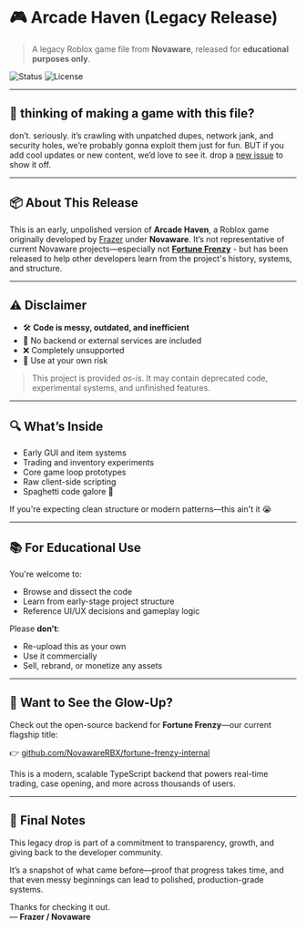 # 🎮 Arcade Haven (Legacy Release)

> A legacy Roblox game file from **Novaware**, released for **educational purposes only**.

![Status](https://img.shields.io/badge/status-archived-lightgrey)
![License](https://img.shields.io/badge/license-Educational_Use_Only-blue)

---

## 👀 thinking of making a game with this file?

don’t. seriously. it’s crawling with unpatched dupes, network jank, and security holes, we’re probably gonna exploit them just for fun.
BUT if you add cool updates or new content, we’d love to see it. drop a [new issue](https://github.com/frrazer/arcade-haven-file/issues/new) to show it off.

---

## 📦 About This Release

This is an early, unpolished version of **Arcade Haven**, a Roblox game originally developed by [Frazer](https://github.com/frrazer) under **Novaware**.
It’s not representative of current Novaware projects—especially not [**Fortune Frenzy**](https://github.com/NovawareRBX/fortune-frenzy-internal) - but has been released to help other developers learn from the project's history, systems, and structure.

---

## ⚠️ Disclaimer

- 🛠 **Code is messy, outdated, and inefficient**
- 🔐 No backend or external services are included
- ❌ Completely unsupported
- 👻 Use at your own risk

> This project is provided _as-is_. It may contain deprecated code, experimental systems, and unfinished features.

---

## 🔍 What’s Inside

- Early GUI and item systems  
- Trading and inventory experiments  
- Core game loop prototypes  
- Raw client-side scripting  
- Spaghetti code galore 🍝

If you're expecting clean structure or modern patterns—this ain't it 😭

---

## 📚 For Educational Use

You're welcome to:
- Browse and dissect the code
- Learn from early-stage project structure
- Reference UI/UX decisions and gameplay logic

Please **don’t**:
- Re-upload this as your own
- Use it commercially
- Sell, rebrand, or monetize any assets

---

## 🚀 Want to See the Glow-Up?

Check out the open-source backend for **Fortune Frenzy**—our current flagship title:

👉 [github.com/NovawareRBX/fortune-frenzy-internal](https://github.com/NovawareRBX/fortune-frenzy-internal)

This is a modern, scalable TypeScript backend that powers real-time trading, case opening, and more across thousands of users.

---

## 🧠 Final Notes

This legacy drop is part of a commitment to transparency, growth, and giving back to the developer community.

It’s a snapshot of what came before—proof that progress takes time, and that even messy beginnings can lead to polished, production-grade systems.

Thanks for checking it out.  
— **Frazer / Novaware**

